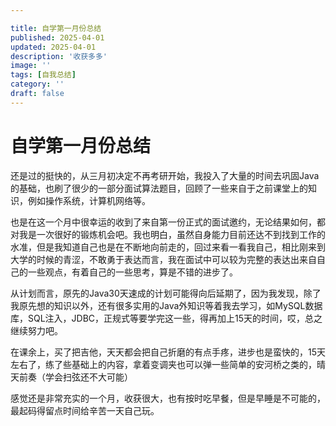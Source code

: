 ```yaml
---

title: 自学第一月份总结
published: 2025-04-01
updated: 2025-04-01
description: '收获多多'
image: ''
tags: [自我总结]
category: ''
draft: false 
---
```


# 自学第一月份总结

​	还是过的挺快的，从三月初决定不再考研开始，我投入了大量的时间去巩固Java的基础，也刷了很少的一部分面试算法题目，回顾了一些来自于之前课堂上的知识，例如操作系统，计算机网络等。

​	也是在这一个月中很幸运的收到了来自第一份正式的面试邀约，无论结果如何，都对我是一次很好的锻炼机会吧。我也明白，虽然自身能力目前还达不到找到工作的水准，但是我知道自己也是在不断地向前走的，回过来看一看我自己，相比刚来到大学的时候的青涩，不敢勇于表达而言，我在面试中可以较为完整的表达出来自自己的一些观点，有着自己的一些思考，算是不错的进步了。

​	从计划而言，原先的Java30天速成的计划可能得向后延期了，因为我发现，除了我原先想的知识以外，还有很多实用的Java外知识等着我去学习，如MySQL数据库，SQL注入，JDBC，正规式等要学完这一些，得再加上15天的时间，哎，总之继续努力吧。

​	在课余上，买了把吉他，天天都会把自己折磨的有点手疼，进步也是蛮快的，15天左右了，练了些基础上的内容，拿着变调夹也可以弹一些简单的安河桥之类的，晴天前奏（学会扫弦还不大可能）

​	感觉还是非常充实的一个月，收获很大，也有按时吃早餐，但是早睡是不可能的，最起码得留点时间给辛苦一天自己玩。
